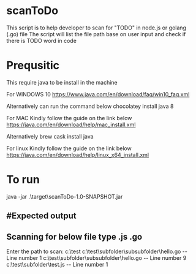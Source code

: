 # scanToDo
This script is to help developer to scan for "TODO" in node.js or golang (.go) file
The script will list the file path base on user input and check if there is TODO word in code 

# Prequsitic
This require java to be install in the machine

For WINDOWS 10
https://www.java.com/en/download/faq/win10_faq.xml

Alternatively can run the command below
chocolatey install java 8

For MAC
Kindly follow the guide on the link below
https://java.com/en/download/help/mac_install.xml

Alternatively
brew cask install java


For linux
Kindly follow the guide on the link below
https://java.com/en/download/help/linux_x64_install.xml

# To run
java -jar .\target\scanToDo-1.0-SNAPSHOT.jar

#Expected output
------------------------------------
Scanning for below file type
.js .go
------------------------------------
Enter the path to scan:
c:\test
c:\test\subfolder\subsubfolder\hello.go -- Line number 1
c:\test\subfolder\subsubfolder\hello.go -- Line number 9
c:\test\subfolder\test.js -- Line number 1
